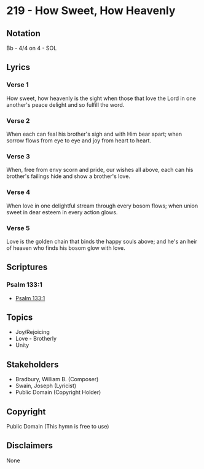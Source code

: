# 219 - How Sweet, How Heavenly

## Notation

Bb - 4/4 on 4 - SOL

## Lyrics

### Verse 1

How sweet, how heavenly is the sight when those that love the Lord in one another's peace delight and so fulfill the word.

### Verse 2

When each can feal his brother's sigh and with Him bear apart; when sorrow flows from eye to eye and joy from heart to heart.

### Verse 3

When, free from envy scorn and pride, our wishes all above, each can his brother's failings hide and show a brother's love.

### Verse 4

When love in one delightful stream through every bosom flows; when union sweet in dear esteem in every action glows.

### Verse 5

Love is the golden chain that binds the happy souls above; and he's an heir of heaven who finds his bosom glow with love.


## Scriptures

### Psalm 133:1

- [Psalm 133:1](https://www.biblegateway.com/passage/?search=Psalm%20133%3A1)


## Topics

- Joy/Rejoicing
- Love - Brotherly
- Unity

## Stakeholders

- Bradbury, William B. (Composer)
- Swain, Joseph (Lyricist)
- Public Domain (Copyright Holder)

## Copyright

Public Domain
(This hymn is free to use)

## Disclaimers

None

